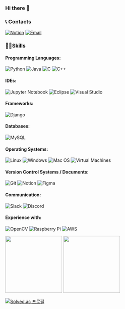 ### Hi there 👋

### 📞 Contacts 

[![Notion](https://img.shields.io/badge/Notion-Page-1a73e8?logo=notion&logoColor=white&style=for-the-badge)](https://326eunjin.notion.site)
[![Email](https://img.shields.io/badge/Email-Contact-red?logo=mail.ru&logoColor=white&style=for-the-badge)](mailto:326eunjin@naver.com)


### 👩‍💻Skills

#### Programming Languages:
![Python](https://img.shields.io/badge/Python-3776AB?logo=python&logoColor=white&style=for-the-badge)
![Java](https://img.shields.io/badge/Java-007396?logo=java&logoColor=white&style=for-the-badge)
![C](https://img.shields.io/badge/C-00599C?logo=c&logoColor=white&style=for-the-badge)
![C++](https://img.shields.io/badge/C++-00599C?logo=c%2B%2B&logoColor=white&style=for-the-badge)
#### IDEs:
![Jupyter Notebook](https://img.shields.io/badge/Jupyter%20Notebook-F37626?logo=jupyter&logoColor=white&style=for-the-badge)
![Eclipse](https://img.shields.io/badge/Eclipse-2C2255?logo=eclipse&logoColor=white&style=for-the-badge)
![Visual Studio](https://img.shields.io/badge/Visual%20Studio-5C2D91?logo=visual%20studio&logoColor=white&style=for-the-badge)
#### Frameworks:
![Django](https://img.shields.io/badge/Django-092E20?logo=django&logoColor=white&style=for-the-badge)
#### Databases:
![MySQL](https://img.shields.io/badge/MySQL-4479A1?logo=mysql&logoColor=white&style=for-the-badge)
#### Operating Systems:
![Linux](https://img.shields.io/badge/Linux-FCC624?logo=linux&logoColor=black&style=for-the-badge)
![Windows](https://img.shields.io/badge/Windows-0078D6?logo=windows&logoColor=white&style=for-the-badge)
![Mac OS](https://img.shields.io/badge/Mac%20OS-999999?logo=apple&logoColor=white&style=for-the-badge)
![Virtual Machines](https://img.shields.io/badge/Virtual%20Machines-183A61?logo=vmware&logoColor=white&style=for-the-badge)
#### Version Control Systems / Documents:
![Git](https://img.shields.io/badge/Git-F05032?logo=git&logoColor=white&style=for-the-badge)
![Notion](https://img.shields.io/badge/Notion-000000?logo=notion&logoColor=white&style=for-the-badge)
![Figma](https://img.shields.io/badge/Figma-F24E1E?logo=figma&logoColor=white&style=for-the-badge)
#### Communication:
![Slack](https://img.shields.io/badge/Slack-4A154B?logo=slack&logoColor=white&style=for-the-badge)
![Discord](https://img.shields.io/badge/Discord-5865F2?logo=discord&logoColor=white&style=for-the-badge)
#### Experience with:
![OpenCV](https://img.shields.io/badge/OpenCV-5C3EE8?logo=opencv&logoColor=white&style=for-the-badge)
![Raspberry Pi](https://img.shields.io/badge/Raspberry%20Pi-C51A4A?logo=raspberry%20pi&logoColor=white&style=for-the-badge)
![AWS](https://img.shields.io/badge/AWS-232F3E?logo=amazon%20aws&logoColor=white&style=for-the-badge)


<p>
  <img height="180em" src="https://github-readme-stats.vercel.app/api?username=326eunjin&show_icons=true&include_all_commits=true&bg_color=30,e96443,904e95&title_color=fff&text_color=fff">
  <img height="180em" src="https://github-readme-stats.vercel.app/api/top-langs/?username=326eunjin&layout=compact&bg_color=30,e96443,904e95&title_color=fff&text_color=fff">
</p>

[![Solved.ac 프로필](http://mazassumnida.wtf/api/v2/generate_badge?boj=326eunjin)](https://solved.ac/326eunjin)
